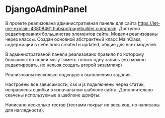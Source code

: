 # DjangoAdminPanel
В проекте реализована административная панель для сайта https://let-me-explain-43808461.hubspotpagebuilder.com/main. Доступно редактирования большинства элементов сайта.
Модели реализованы через классы. Создан основной абстрактный класс MainClass, содержащий в себе поля created и updated, общие для всех моделей.

В административной панели реализовано правило по которому большинство полей могут иметь только одну запись (его можно редактировать, но нельзя создать второй экземпляр)

Реализованы несколько подходов к выполнению задания.

Настроены все зависимости, css и js подключены через статик, исправлены ошибки в изначальном шаблоне сайта. Дополнительно скачены используемые в шаблоне шрифты.

Написано несколько тестов (тестами покрыт не весь код, но написаны для наглядности).

